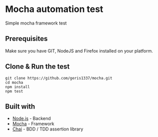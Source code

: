 # Mocha automation test

Simple mocha framework test

## Prerequisites

Make sure you have GIT, NodeJS and Firefox installed on your platform.

## Clone & Run the test

```
git clone https://github.com/geris1337/mocha.git
cd mocha
npm install
npm test
```

## Built with

* [Node.js](https://nodejs.org/) - Backend
* [Mocha](https://mochajs.org/) - Framework
* [Chai](https://www.chaijs.com/) - BDD / TDD assertion library
